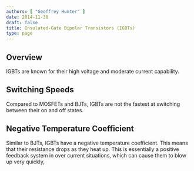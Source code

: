 ```yaml
---
authors: [ "Geoffrey Hunter" ]
date: 2014-11-30
draft: false
title: Insulated-Gate Bipolar Transistors (IGBTs)
type: page
---
```


## Overview

IGBTs are known for their high voltage and moderate current capability.

## Switching Speeds

Compared to MOSFETs and BJTs, IGBTs are not the fastest at switching between their on and off states.

## Negative Temperature Coefficient

Similar to BJTs, IGBTs have a negative temperature coefficient. This means that their resistance drops as they heat up. This is essentially a positive feedback system in over current situations, which can cause them to blow up very quickly,
